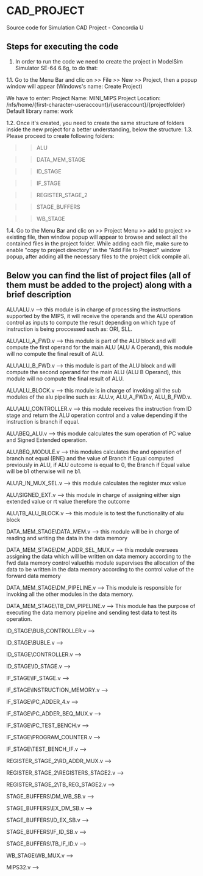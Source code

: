 # CAD_PROJECT
Source code for Simulation CAD Project - Concordia U

Steps for executing the code
------------------------------

1. In order to run the code we need to create the project in ModelSim Simulator SE-64 6.6g, to do that:

1.1. Go to the Menu Bar and clic on >> File >> New >> Project, then a popup window will appear (Windows's name: Create Project)

We have to enter: 
Project Name: MINI_MIPS
Project Location: /nfs/home/{first-character-useraccount}/{useraccount}/{projectfolder}
Default library name: work

1.2. Once it's created, you need to create the same structure of folders inside the new project for a better understanding, below the structure:
1.3. Please proceed to create following folders:

>> ALU

>> DATA_MEM_STAGE

>> ID_STAGE

>> IF_STAGE

>> REGISTER_STAGE_2

>> STAGE_BUFFERS

>> WB_STAGE


1.4. Go to the Menu Bar and clic on >> Project Menu >> add to project >> existing file, then window popup will appear to browse and select all the contained files in the project folder.
While adding each file, make sure to enable "copy to project directory" in the "Add File to Project" window popup, after adding all the necessary files to the project click compile all.

Below you can find the list of project files (all of them must be added to the project) along with a brief description
------------------------------------------------------------------------------------------------------------------------

 ALU\ALU.v  --> this module is in charge of processing the instructions supported by the MIPS, it will receive the operands and the ALU operation control as inputs to compute the result depending on which type of instruction is being proccessed such as: ORI, SLL.

 ALU\ALU_A_FWD.v  --> this module is part of the ALU block and will compute the first operand for the main ALU (ALU A Operand), this module will no compute the final result of ALU.

 ALU\ALU_B_FWD.v  --> this module is part of the ALU block and will compute the second operand for the main ALU (ALU B Operand), this module will no compute the final result of ALU.

 ALU\ALU_BLOCK.v  --> this module is in charge of invoking all the sub modules of the alu pipeline such as: ALU.v, ALU_A_FWD.v, ALU_B_FWD.v.

 ALU\ALU_CONTROLLER.v  --> this module receives the instruction from ID stage and return the ALU operation control and a value depending if the instruction is branch if equal.

 ALU\BEQ_ALU.v  -->  this module calculates the sum operation of PC value and Signed Extended operation.

 ALU\BEQ_MODULE.v  --> this modules calculates the and operation of branch not equal (BNE) and the value of Branch if Equal computed previously in ALU, if ALU outcome is equal to 0, the Branch if Equal value will be b1 otherwise will ne b1.

 ALU\R_IN_MUX_SEL.v  --> this module calculates the register mux value 

 ALU\SIGNED_EXT.v  --> this module in charge of assigning either sign extended value or rt value therefore the outcome 

 ALU\TB_ALU_BLOCK.v  --> this module is to test the functionality of alu block

DATA_MEM_STAGE\DATA_MEM.v  --> this module will be in charge of reading and writing the data in the data memory

DATA_MEM_STAGE\DM_ADDR_SEL_MUX.v  --> this module oversees assigning the data which will be written on data memory according to the fwd data memory control valuethis module supervises the allocation of the data to be written in the data memory according to the control value of the forward data memory

DATA_MEM_STAGE\DM_PIPELINE.v  --> This module is responsible for invoking all the other modules in the data memory.

DATA_MEM_STAGE\TB_DM_PIPELINE.v  --> This module has the purpose of executing the data memory pipeline and sending test data to test its operation.

 ID_STAGE\BUB_CONTROLLER.v  -->

 ID_STAGE\BUBLE.v  -->

 ID_STAGE\CONTROLLER.v  -->

 ID_STAGE\ID_STAGE.v  -->

 IF_STAGE\IF_STAGE.v  -->

 IF_STAGE\INSTRUCTION_MEMORY.v  -->

 IF_STAGE\PC_ADDER_4.v  -->

 IF_STAGE\PC_ADDER_BEQ_MUX.v  -->

 IF_STAGE\PC_TEST_BENCH.v  -->

 IF_STAGE\PROGRAM_COUNTER.v  -->

 IF_STAGE\TEST_BENCH_IF.v  -->

 REGISTER_STAGE_2\RD_ADDR_MUX.v  -->

 REGISTER_STAGE_2\REGISTERS_STAGE2.v  -->

 REGISTER_STAGE_2\TB_REG_STAGE2.v  -->

 STAGE_BUFFERS\DM_WB_SB.v  -->

 STAGE_BUFFERS\EX_DM_SB.v  -->

 STAGE_BUFFERS\ID_EX_SB.v  -->

 STAGE_BUFFERS\IF_ID_SB.v  -->

 STAGE_BUFFERS\TB_IF_ID.v  -->

 WB_STAGE\WB_MUX.v  -->

 MIPS32.v  -->





